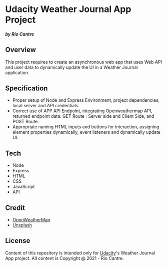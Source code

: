 # Udacity Weather Journal App Project
#### _by Rio Cantre_

## Overview
This project requires to create an asynchronous web app that uses Web API and user data to dynamically update the UI in a Weather Journal application.

## Specification
- Proper setup of Node and Express Environment, project dependencies, local server and API credentials.
- Correct use of APP API Endpoint, integrating Openweathermap API, returned endpoint data: GET Route : Server side and Client Side, and POST Route.
- Appropriate naming HTML inputs and buttons for interaction, assigning element properties dynamically, event listeners and dynamically update UI. 

## Tech
- Node
- Express
- HTML
- CSS
- JavaScript
- API


## Credit
- [OpenWeatherMap](https://openweathermap.org/)
- [Unsplash](https://unsplash.com/photos/HCQ9e23kXCw)


## License
Content of this repository is intended only for [ Udacity](https://www.udacity.com)'s Weather Journal App project. All content is Copyright @ 2021 - Rio Cantre.

 
